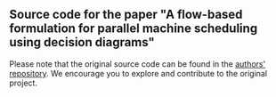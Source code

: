 
## Source code for the paper "A flow-based formulation for parallel machine scheduling using decision diagrams"

Please note that the original source code can be found in the [authors' repository](https://gitlab.kuleuven.be/u0056096/parallel-machine-bdd). We encourage you to explore and contribute to the original project.